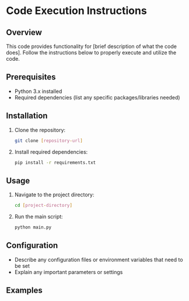 # Code Execution Instructions

## Overview
This code provides functionality for [brief description of what the code does]. Follow the instructions below to properly execute and utilize the code.

## Prerequisites
- Python 3.x installed
- Required dependencies (list any specific packages/libraries needed)

## Installation
1. Clone the repository:
   ```bash
   git clone [repository-url]
   ```

2. Install required dependencies:
   ```bash
   pip install -r requirements.txt
   ```

## Usage
1. Navigate to the project directory:
   ```bash
   cd [project-directory]
   ```

2. Run the main script:
   ```bash
   python main.py
   ```

## Configuration
- Describe any configuration files or environment variables that need to be set
- Explain any important parameters or settings

## Examples
